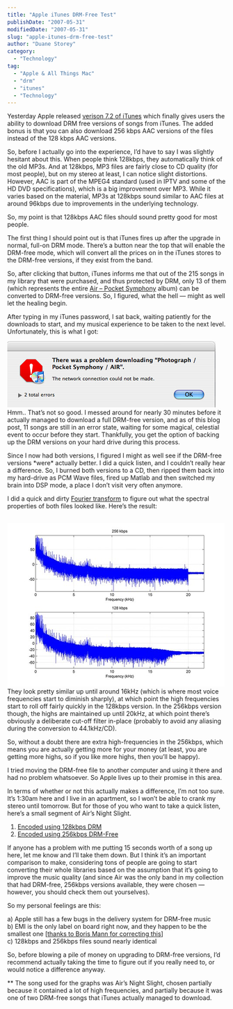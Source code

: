 ```yaml
---
title: "Apple iTunes DRM-Free Test"
publishDate: "2007-05-31"
modifiedDate: "2007-05-31"
slug: "apple-itunes-drm-free-test"
author: "Duane Storey"
category:
  - "Technology"
tag:
  - "Apple & All Things Mac"
  - "drm"
  - "itunes"
  - "Technology"
---
```


Yesterday Apple released [verison 7.2 of iTunes](http://db.tidbits.com/article/9016) which finally gives users the ability to download DRM free versions of songs from iTunes. The added bonus is that you can also download 256 kbps AAC versions of the files instead of the 128 kbps AAC versions.

So, before I actually go into the experience, I’d have to say I was slightly hesitant about this. When people think 128kbps, they automatically think of the old MP3s. And at 128kbps, MP3 files are fairly close to CD quality (for most people), but on my stereo at least, I can notice slight distortions. However, AAC is part of the MPEG4 standard (used in IPTV and some of the HD DVD specifications), which is a big improvement over MP3. While it varies based on the material, MP3s at 128kbps sound similar to AAC files at around 96kbps due to improvements in the underlying technology.

So, my point is that 128kbps AAC files should sound pretty good for most people.

The first thing I should point out is that iTunes fires up after the upgrade in normal, full-on DRM mode. There’s a button near the top that will enable the DRM-free mode, which will convert all the prices on in the iTunes stores to the DRM-free versions, if they exist from the band.

So, after clicking that button, iTunes informs me that out of the 215 songs in my library that were purchased, and thus protected by DRM, only 13 of them (which represents the entire [Air – Pocket Symphony](http://en.wikipedia.org/wiki/Pocket_Symphony) album) can be converted to DRM-free versions. So, I figured, what the hell — might as well let the healing begin.

After typing in my iTunes password, I sat back, waiting patiently for the downloads to start, and my musical experience to be taken to the next level. Unfortunately, this is what I got:

  
![](_images/apple-itunes-drmfree-test-1.jpg)  
Hmm.. That’s not so good. I messed around for nearly 30 minutes before it actually managed to download a full DRM-free version, and as of this blog post, 11 songs are still in an error state, waiting for some magical, celestial event to occur before they start. Thankfully, you get the option of backing up the DRM versions on your hard drive during this process.

Since I now had both versions, I figured I might as well see if the DRM-free versions \*were\* actually better. I did a quick listen, and I couldn’t really hear a difference. So, I burned both versions to a CD, then ripped them back into my hard-drive as PCM Wave files, fired up Matlab and then switched my brain into DSP mode, a place I don’t visit very often anymore.

I did a quick and dirty [Fourier transform](http://en.wikipedia.org/wiki/Fourier_transform) to figure out what the spectral properties of both files looked like. Here’s the result:

  
[  
![](_images/apple-itunes-drmfree-test-2.jpg)  ](http://www.flickr.com/photos/duanestorey/522923637/)  
They look pretty similar up until around 16kHz (which is where most voice frequencies start to diminish sharply), at which point the high frequencies start to roll off fairly quickly in the 128kbps version. In the 256kbps version though, the highs are maintained up until 20kHz, at which point there’s obviously a deliberate cut-off filter in-place (probably to avoid any aliasing during the conversion to 44.1kHz/CD).

So, without a doubt there are extra high-frequencies in the 256kbps, which means you are actually getting more for your money (at least, you are getting more highs, so if you like more highs, then you’ll be happy).

I tried moving the DRM-free file to another computer and using it there and had no problem whatsoever. So Apple lives up to their promise in this area.

In terms of whether or not this actually makes a difference, I’m not too sure. It’s 1:30am here and I live in an apartment, so I won’t be able to crank my stereo until tomorrow. But for those of you who want to take a quick listen, here’s a small segment of Air’s Night Slight.

1. [Encoded using 128kbps DRM](http://www.migratorynerd.com/data/128kbps.wav)
2. [Encoded using 256kbps DRM-Free](http://www.migratorynerd.com/data/256kbps.wav)

If anyone has a problem with me putting 15 seconds worth of a song up here, let me know and I’ll take them down. But I think it’s an important comparison to make, considering tons of people are going to start converting their whole libraries based on the assumption that it’s going to improve the music quality (and since Air was the only band in my collection that had DRM-free, 256kbps versions available, they were chosen — however, you should check them out yourselves).

So my personal feelings are this:

a) Apple still has a few bugs in the delivery system for DRM-free music  
b) EMI is the only label on board right now, and they happen to be the smallest one \[[thanks to Boris Mann for correcting this](http:/www.bmannconsulting.com)\]  
c) 128kbps and 256kbps files sound nearly identical

So, before blowing a pile of money on upgrading to DRM-free versions, I’d recommend actually taking the time to figure out if you really need to, or would notice a difference anyway.

\*\* The song used for the graphs was Air’s Night Slight, chosen partially because it contained a lot of high frequencies, and partially because it was one of two DRM-free songs that iTunes actually managed to download.